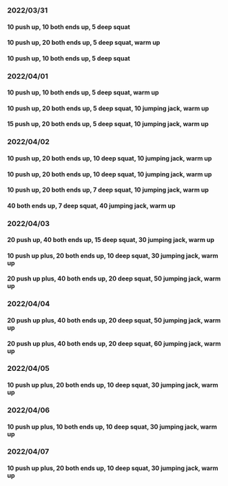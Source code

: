 ### 2022/03/31
#### 10 push up, 10 both ends up, 5 deep squat
#### 10 push up, 20 both ends up, 5 deep squat, warm up
#### 10 push up, 10 both ends up, 5 deep squat

### 2022/04/01
#### 10 push up, 10 both ends up, 5 deep squat, warm up
#### 10 push up, 20 both ends up, 5 deep squat, 10 jumping jack, warm up
#### 15 push up, 20 both ends up, 5 deep squat, 10 jumping jack, warm up

### 2022/04/02
#### 10 push up, 20 both ends up, 10 deep squat, 10 jumping jack, warm up
#### 10 push up, 20 both ends up, 10 deep squat, 10 jumping jack, warm up
#### 10 push up, 20 both ends up, 7 deep squat, 10 jumping jack, warm up
#### 40 both ends up, 7 deep squat, 40 jumping jack, warm up

### 2022/04/03
#### 20 push up, 40 both ends up, 15 deep squat, 30 jumping jack, warm up
#### 10 push up plus, 20 both ends up, 10 deep squat, 30 jumping jack, warm up
#### 20 push up plus, 40 both ends up, 20 deep squat, 50 jumping jack, warm up

### 2022/04/04
#### 20 push up plus, 40 both ends up, 20 deep squat, 50 jumping jack, warm up
#### 20 push up plus, 40 both ends up, 20 deep squat, 60 jumping jack, warm up

### 2022/04/05
#### 10 push up plus, 20 both ends up, 10 deep squat, 30 jumping jack, warm up

### 2022/04/06
#### 10 push up plus, 10 both ends up, 10 deep squat, 30 jumping jack, warm up

### 2022/04/07
#### 10 push up plus, 20 both ends up, 10 deep squat, 30 jumping jack, warm up
